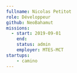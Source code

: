 ```yaml
---
fullname: Nicolas Petitot
role: Développeur
github: NeoBahamut
missions: 
  - start: 2019-09-01
    end: 
    status: admin
    employer: MTES-MCT
startups: 
    - camino 
---
```

